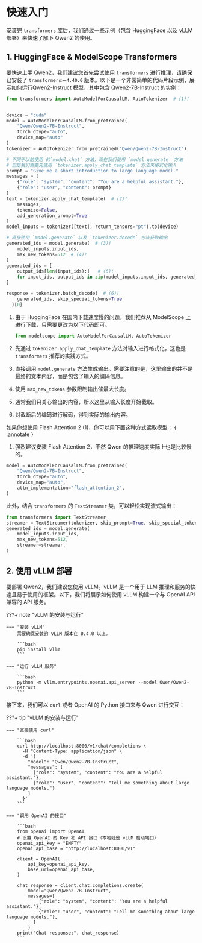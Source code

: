 # 快速入门

安装完 `transformers` 库后，我们通过一些示例（包含 HuggingFace 以及 vLLM 部署）来快速了解下 Qwen2 的使用。

## 1. HuggingFace & ModelScope Transformers

要快速上手 Qwen2，我们建议您首先尝试使用 `transformers` 进行推理，请确保已安装了 `transformers>=4.40.0` 版本。以下是一个非常简单的代码片段示例，展示如何运行Qwen2-Instruct 模型，其中包含 Qwen2-7B-Instruct 的实例：

```python linenums="1"
from transformers import AutoModelForCausalLM, AutoTokenizer  # (1)!


device = "cuda"
model = AutoModelForCausalLM.from_pretrained(
    "Qwen/Qwen2-7B-Instruct",
    torch_dtype="auto",
    device_map="auto"
)
tokenizer = AutoTokenizer.from_pretrained("Qwen/Qwen2-7B-Instruct")

# 不同于以前使用 的`model.chat` 方法，现在我们使用 `model.generate` 方法
# 但是我们需要先使用 `tokenizer.apply_chat_template` 方法来格式化输入
prompt = "Give me a short introduction to large language model."
messages = [
    {"role": "system", "content": "You are a helpful assistant."},
    {"role": "user", "content": prompt}
]
text = tokenizer.apply_chat_template(  # (2)!
    messages,
    tokenize=False,
    add_generation_prompt=True
)
model_inputs = tokenizer([text], return_tensors="pt").to(device)

# 直接使用 `model.generate` 以及 `tokenizer.decode` 方法获取输出
generated_ids = model.generate(  # (3)!
    model_inputs.input_ids,
    max_new_tokens=512  # (4)!
)
generated_ids = [
    output_ids[len(input_ids):]   # (5)!
    for input_ids, output_ids in zip(model_inputs.input_ids, generated_ids)
]

response = tokenizer.batch_decode(  # (6)!
    generated_ids, skip_special_tokens=True
  )[0]
```

  1. 由于 HuggingFace 在国内下载速度慢的问题，我们推荐从 ModelScope 上进行下载，只需要更改为以下代码即可。

      ```python
      from modelscope import AutoModelForCausalLM, AutoTokenizer
      ```

  2. 先通过 `tokenizer.apply_chat_template` 方法对输入进行格式化，这也是 `transformers` 推荐的实践方式。
  3. 直接调用 `model.generate` 方法生成输出。需要注意的是，这里输出的并不是最终的文本内容，而是包含了输入的编码信息。
  4. 使用 `max_new_tokens` 参数限制输出催最大长度。
  5. 通常我们只关心输出的内容，所以这里从输入长度开始截取。
  6. 对截断后的编码进行解码，得到实际的输出内容。

如果你想使用 Flash Attention 2 (1)，你可以用下面这种方式读取模型：
{ .annotate }
  
  1. 强烈建议安装 Flash Attention 2，不然 Qwen 的推理速度实际上也是比较慢的。

```python linenums="1" hl_lines="5"
model = AutoModelForCausalLM.from_pretrained(
    "Qwen/Qwen2-7B-Instruct",
    torch_dtype="auto",
    device_map="auto",
    attn_implementation="flash_attention_2",
)
```

此外，结合 `transformers` 的 `TextStreamer` 类，可以轻松实现流式输出：

```python linenums="1" hl_lines="1 6"
from transformers import TextStreamer
streamer = TextStreamer(tokenizer, skip_prompt=True, skip_special_tokens=True)
generated_ids = model.generate(
    model_inputs.input_ids,
    max_new_tokens=512,
    streamer=streamer,
)
```

## 2. 使用 vLLM 部署

要部署 Qwen2，我们建议您使用 vLLM。vLLM 是一个用于 LLM 推理和服务的快速且易于使用的框架。以下，我们将展示如何使用 vLLM 构建一个与 OpenAI API 兼容的 API 服务。

???+ note "vLLM 的安装与运行"

    === "安装 vLLM"
        需要确保安装的 vLLM 版本在 0.4.0 以上。

        ```bash
        pip install vllm
        ```

    === "运行 vLLM 服务"

        ```bash
        python -m vllm.entrypoints.openai.api_server --model Qwen/Qwen2-7B-Instruct
        ```

接下来，我们可以 `curl` 或者 OpenAI 的 Python 接口来与 Qwen 进行交互：

???+ tip "vLLM 的安装与运行"

    === "直接使用 curl"

        ```bash
        curl http://localhost:8000/v1/chat/completions \ 
          -H "Content-Type: application/json" \
          -d '{
            "model": "Qwen/Qwen2-7B-Instruct",
            "messages": [
              {"role": "system", "content": "You are a helpful assistant."},
              {"role": "user", "content": "Tell me something about large language models."}
            ]
          }'
        ```

    === "调用 OpenAI 的接口"

        ```bash
        from openai import OpenAI
        # 设置 OpenAI 的 Key 和 API 接口（本地就是 vLLM 启动端口）
        openai_api_key = "EMPTY"
        openai_api_base = "http://localhost:8000/v1"

        client = OpenAI(
            api_key=openai_api_key,
            base_url=openai_api_base,
        )

        chat_response = client.chat.completions.create(
            model="Qwen/Qwen2-7B-Instruct",
            messages=[
                {"role": "system", "content": "You are a helpful assistant."},
                {"role": "user", "content": "Tell me something about large language models."},
              ]
            )
        print("Chat response:", chat_response)
        ```

